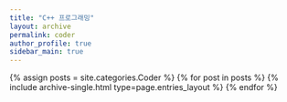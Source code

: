 ```yaml
---
title: "C++ 프로그래밍"
layout: archive
permalink: coder
author_profile: true
sidebar_main: true
---
```



{% assign posts = site.categories.Coder %}
{% for post in posts %} {% include archive-single.html type=page.entries_layout %} {% endfor %}